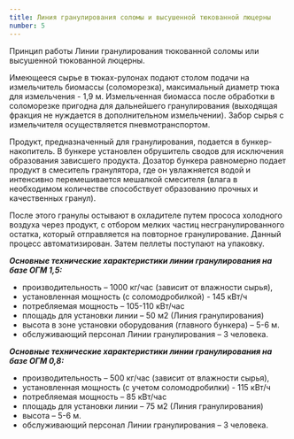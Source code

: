 ```yaml
---
title: Линия гранулирования соломы и высушенной тюкованной люцерны
number: 5
---
```

Принцип работы Линии гранулирования тюкованной соломы или высушенной тюкованной люцерны.



Имеющееся сырье в тюках-рулонах подают столом подачи на измельчитель биомассы (соломорезка), максимальный диаметр тюка для измельчения - 1,9 м. Измельченная биомасса после обработки в соломорезке пригодна для дальнейшего гранулирования (выходящая фракция не нуждается в дополнительном измельчении). Забор сырья с измельчителя осуществляется пневмотранспортом.

Продукт, предназначенный для гранулирования, подается в бункер-накопитель. В бункере установлен обрушитель сводов для исключения образования зависшего продукта. Дозатор бункера равномерно подает продукт в смеситель гранулятора, где он увлажняется водой и интенсивно перемешивается мешалкой смесителя (влага в необходимом количестве способствует образованию прочных и качественных гранул).

После этого гранулы остывают в охладителе путем прососа холодного воздуха через продукт, с отбором мелких частиц несгранулированного остатка, который отправляется на повторное гранулирование. Данный процесс автоматизирован. Затем пеллеты поступают на упаковку.

**_Основные технические характеристики линии гранулирования на базе ОГМ 1,5:_**

* производительность – 1000 кг/час (зависит от влажности сырья),
* установленная мощность (с соломодробилкой) - 145 кВт/ч
* потребляемая мощность –  105-110 кВт/час
* площадь для установки линии – 50 м2 (Линия гранулирования)
* высота в зоне установки оборудования (главного бункера) – 5-6 м.
* обслуживающий персонал Линии гранулирования – 3 человека.

**_Основные технические характеристики линии гранулирования на базе ОГМ 0,8:_**

* производительность – 500 кг/час (зависит от влажности сырья),
* установленная мощность (с учетом соломодробилки) - 115 кВт/ч
* потребляемая мощность – 85 кВт/час
* площадь для установки линии – 75 м2 (Линия гранулирования)
* высота – 5-6 м.
* обслуживающий персонал Линии гранулирования – 3 человека.
